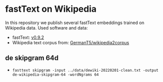 # fastText on Wikipedia
In this repository we publish several fastText embeddings trained on Wikipedia data.
Used software and data:
- fastText: [v0.9.2](https://github.com/facebookresearch/fastText/releases/tag/v0.9.2)
- Wikipedia text corpus from: [GermanT5/wikipedia2corpus](https://github.com/GermanT5/wikipedia2corpus)

## de skipgram 64d
- `fasttext skipgram -input ../data/dewiki-20220201-clean.txt -output de-wikipedia-skipgram-64 -wordNgrams 64`
